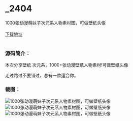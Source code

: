 # _2404
1000张动漫萌妹子次元系人物素材图，可做壁纸头像
<br/></br>
[下载地址](https://www.uuid2.com/2404.html "下载地址")
<br/></br>
<h3>源码简介：</h3>
<p>本次分享壁纸 次元系，1000+张动漫壁纸人物素材!可做壁纸头像<p>
<p>走过路过不要错过，总有一款适合你。<p>
<h3>截图：</h3>
<img src="https://www.uuid2.com/wp-content/uploads/img/202105/d46fe4d353.jpg" alt="1000张动漫萌妹子次元系人物素材图，可做壁纸头像"><img src="https://www.uuid2.com/wp-content/uploads/img/202105/0444a35961.png" alt="1000张动漫萌妹子次元系人物素材图，可做壁纸头像"><img src="https://www.uuid2.com/wp-content/uploads/img/202105/5c2ef7d412.png" alt="1000张动漫萌妹子次元系人物素材图，可做壁纸头像">
